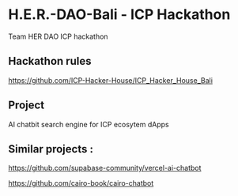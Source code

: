 # H.E.R.-DAO-Bali - ICP Hackathon

Team HER DAO ICP hackathon


## Hackathon rules

https://github.com/ICP-Hacker-House/ICP_Hacker_House_Bali

## Project

AI chatbit search engine for ICP ecosytem dApps 

## Similar projects :

https://github.com/supabase-community/vercel-ai-chatbot

https://github.com/cairo-book/cairo-chatbot
